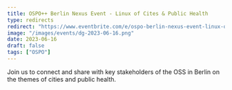 ```yaml
---
title: OSPO++ Berlin Nexus Event - Linux of Cites & Public Health
type: redirects
redirect: "https://www.eventbrite.com/e/ospo-berlin-nexus-event-linux-of-cites-public-health-tickets-652267087417?aff=oddtdtcreator"
image: "/images/events/dg-2023-06-16.png"
date: 2023-06-16
draft: false
tags: ["OSPO"]
---
```


Join us to connect and share with key stakeholders of the OSS in Berlin on the themes of cities and public health.
